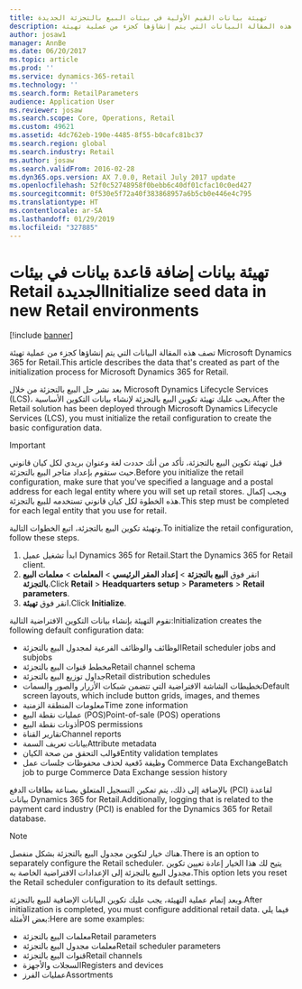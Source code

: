 ```yaml
---
title: تهيئة بيانات القيم الأولية في بيئات البيع بالتجزئة الجديدة
description: تصف هذه المقالة البيانات التي يتم إنشاؤها كجزء من عملية تهيئة Microsoft Dynamics 365 for Retail.
author: josaw1
manager: AnnBe
ms.date: 06/20/2017
ms.topic: article
ms.prod: ''
ms.service: dynamics-365-retail
ms.technology: ''
ms.search.form: RetailParameters
audience: Application User
ms.reviewer: josaw
ms.search.scope: Core, Operations, Retail
ms.custom: 49621
ms.assetid: 4dc762eb-190e-4485-8f55-b0cafc81bc37
ms.search.region: global
ms.search.industry: Retail
ms.author: josaw
ms.search.validFrom: 2016-02-28
ms.dyn365.ops.version: AX 7.0.0, Retail July 2017 update
ms.openlocfilehash: 52f0c52748958f0bebb6c40df01cfac10c0ed427
ms.sourcegitcommit: 0f530e5f72a40f383868957a6b5cb0e446e4c795
ms.translationtype: HT
ms.contentlocale: ar-SA
ms.lasthandoff: 01/29/2019
ms.locfileid: "327885"
---
```

# <a name="initialize-seed-data-in-new-retail-environments"></a><span data-ttu-id="6ed33-103">تهيئة بيانات إضافة قاعدة بيانات في بيئات Retail الجديدة</span><span class="sxs-lookup"><span data-stu-id="6ed33-103">Initialize seed data in new Retail environments</span></span>

[!include [banner](includes/banner.md)]

<span data-ttu-id="6ed33-104">تصف هذه المقالة البيانات التي يتم إنشاؤها كجزء من عملية تهيئة Microsoft Dynamics 365 for Retail.</span><span class="sxs-lookup"><span data-stu-id="6ed33-104">This article describes the data that's created as part of the initialization process for Microsoft Dynamics 365 for Retail.</span></span>

<span data-ttu-id="6ed33-105">بعد نشر حل البيع بالتجزئة من خلال Microsoft Dynamics Lifecycle Services (LCS)، يجب عليك تهيئة تكوين البيع بالتجزئة لإنشاء بيانات التكوين الأساسية.</span><span class="sxs-lookup"><span data-stu-id="6ed33-105">After the Retail solution has been deployed through Microsoft Dynamics Lifecycle Services (LCS), you must initialize the retail configuration to create the basic configuration data.</span></span>

> [!IMPORTANT]
> <span data-ttu-id="6ed33-106">قبل تهيئة تكوين البيع بالتجزئة، تأكد من أنك حددت لغة وعنوان بريدي لكل كيان قانوني حيث ستقوم بإعداد متاجر البيع بالتجزئة.</span><span class="sxs-lookup"><span data-stu-id="6ed33-106">Before you initialize the retail configuration, make sure that you've specified a language and a postal address for each legal entity where you will set up retail stores.</span></span> <span data-ttu-id="6ed33-107">ويجب إكمال هذه الخطوة لكل كيان قانوني تستخدمه للبيع بالتجزئة.</span><span class="sxs-lookup"><span data-stu-id="6ed33-107">This step must be completed for each legal entity that you use for retail.</span></span>

<span data-ttu-id="6ed33-108">وتهيئة تكوين البيع بالتجزئة، اتبع الخطوات التالية.</span><span class="sxs-lookup"><span data-stu-id="6ed33-108">To initialize the retail configuration, follow these steps.</span></span>

1. <span data-ttu-id="6ed33-109">ابدأ تشغيل عميل Dynamics 365 for Retail.</span><span class="sxs-lookup"><span data-stu-id="6ed33-109">Start the Dynamics 365 for Retail client.</span></span>
2. <span data-ttu-id="6ed33-110">انقر فوق **البيع بالتجزئة** &gt; **إعداد المقر الرئيسي** &gt; **المعلمات** &gt; **معلمات البيع بالتجزئة**.</span><span class="sxs-lookup"><span data-stu-id="6ed33-110">Click **Retail** &gt; **Headquarters setup** &gt; **Parameters** &gt; **Retail parameters**.</span></span>
3. <span data-ttu-id="6ed33-111">انقر فوق **تهيئة**.</span><span class="sxs-lookup"><span data-stu-id="6ed33-111">Click **Initialize**.</span></span>

<span data-ttu-id="6ed33-112">تقوم التهيئة بإنشاء بيانات التكوين الافتراضية التالية:</span><span class="sxs-lookup"><span data-stu-id="6ed33-112">Initialization creates the following default configuration data:</span></span>

- <span data-ttu-id="6ed33-113">الوظائف والوظائف الفرعية لمجدول البيع بالتجزئة</span><span class="sxs-lookup"><span data-stu-id="6ed33-113">Retail scheduler jobs and subjobs</span></span>
- <span data-ttu-id="6ed33-114">مخطط قنوات البيع بالتجزئة</span><span class="sxs-lookup"><span data-stu-id="6ed33-114">Retail channel schema</span></span>
- <span data-ttu-id="6ed33-115">جداول توزيع البيع بالتجزئة</span><span class="sxs-lookup"><span data-stu-id="6ed33-115">Retail distribution schedules</span></span>
- <span data-ttu-id="6ed33-116">تخطيطات الشاشة الافتراضية التي تتضمن شبكات الأزرار والصور والسمات</span><span class="sxs-lookup"><span data-stu-id="6ed33-116">Default screen layouts, which include button grids, images, and themes</span></span>
- <span data-ttu-id="6ed33-117">معلومات المنطقة الزمنية</span><span class="sxs-lookup"><span data-stu-id="6ed33-117">Time zone information</span></span>
- <span data-ttu-id="6ed33-118">عمليات نقطة البيع (POS)</span><span class="sxs-lookup"><span data-stu-id="6ed33-118">Point-of-sale (POS) operations</span></span>
- <span data-ttu-id="6ed33-119">أذونات نقطة البيع</span><span class="sxs-lookup"><span data-stu-id="6ed33-119">POS permissions</span></span>
- <span data-ttu-id="6ed33-120">تقارير القناة</span><span class="sxs-lookup"><span data-stu-id="6ed33-120">Channel reports</span></span>
- <span data-ttu-id="6ed33-121">بيانات تعريف السمة</span><span class="sxs-lookup"><span data-stu-id="6ed33-121">Attribute metadata</span></span>
- <span data-ttu-id="6ed33-122">قوالب التحقق من صحة الكيان</span><span class="sxs-lookup"><span data-stu-id="6ed33-122">Entity validation templates</span></span>
- <span data-ttu-id="6ed33-123">وظيفة دًفعية لحذف محفوظات جلسات عمل Commerce Data Exchange</span><span class="sxs-lookup"><span data-stu-id="6ed33-123">Batch job to purge Commerce Data Exchange session history</span></span>

<span data-ttu-id="6ed33-124">بالإضافة إلى ذلك، يتم تمكين التسجيل المتعلق بصناعة بطاقات الدفع (PCI) لقاعدة بيانات Dynamics 365 for Retail.</span><span class="sxs-lookup"><span data-stu-id="6ed33-124">Additionally, logging that is related to the payment card industry (PCI) is enabled for the Dynamics 365 for Retail database.</span></span>

> [!NOTE]
> <span data-ttu-id="6ed33-125">هناك خيار لتكوين مجدول البيع بالتجزئة بشكل منفصل.</span><span class="sxs-lookup"><span data-stu-id="6ed33-125">There is an option to separately configure the Retail scheduler.</span></span> <span data-ttu-id="6ed33-126">يتيح لك هذا الخيار إعادة تعيين تكوين مجدول البيع بالتجزئة إلى الإعدادات الافتراضية الخاصة به.</span><span class="sxs-lookup"><span data-stu-id="6ed33-126">This option lets you reset the Retail scheduler configuration to its default settings.</span></span>

<span data-ttu-id="6ed33-127">وبعد إتمام عملية التهيئة، يجب عليك تكوين البيانات الإضافية للبيع بالتجزئة.</span><span class="sxs-lookup"><span data-stu-id="6ed33-127">After initialization is completed, you must configure additional retail data.</span></span> <span data-ttu-id="6ed33-128">فيما يلي بعض الأمثلة:</span><span class="sxs-lookup"><span data-stu-id="6ed33-128">Here are some examples:</span></span>

- <span data-ttu-id="6ed33-129">معلمات البيع بالتجزئة</span><span class="sxs-lookup"><span data-stu-id="6ed33-129">Retail parameters</span></span>
- <span data-ttu-id="6ed33-130">معلمات مجدول البيع بالتجزئة</span><span class="sxs-lookup"><span data-stu-id="6ed33-130">Retail scheduler parameters</span></span>
- <span data-ttu-id="6ed33-131">قنوات البيع بالتجزئة</span><span class="sxs-lookup"><span data-stu-id="6ed33-131">Retail channels</span></span>
- <span data-ttu-id="6ed33-132">السجلات والأجهزة</span><span class="sxs-lookup"><span data-stu-id="6ed33-132">Registers and devices</span></span>
- <span data-ttu-id="6ed33-133">عمليات الفرز</span><span class="sxs-lookup"><span data-stu-id="6ed33-133">Assortments</span></span>
